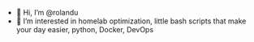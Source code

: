 - 👋 Hi, I’m @rolandu
- 👀 I’m interested in homelab optimization, little bash scripts that make your day easier, python, Docker, DevOps

<!---
rolandu/rolandu is a ✨ special ✨ repository because its `README.md` (this file) appears on your GitHub profile.
You can click the Preview link to take a look at your changes.
--->
